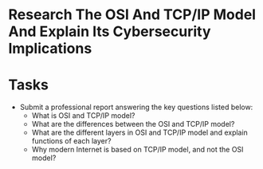 # Research The OSI And TCP/IP Model And Explain Its Cybersecurity Implications





# Tasks
- Submit a professional report answering the key questions listed below:
  - What is OSI and TCP/IP model?
  - What are the differences between the OSI and TCP/IP model?
  - What are the different layers in OSI and TCP/IP model and explain functions of each layer?
  - Why modern Internet is based on TCP/IP model, and not the OSI model?
 


